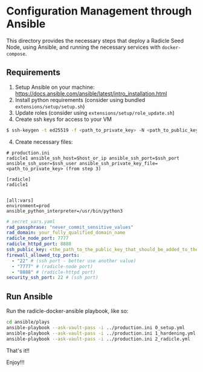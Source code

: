# Configuration Management through Ansible 

This directory provides the necessary steps that deploy a Radicle Seed Node, using Ansible, and running the necessary services with `docker-compose`.

## Requirements

1. Setup Ansible on your machine: https://docs.ansible.com/ansible/latest/intro_installation.html 
1. Install python requirements (consider using bundled `extensions/setup/setup.sh`)
2. Update roles (consider using `extensions/setup/role_update.sh`)
3. Create ssh keys for access to your VM
```bash
$ ssh-keygen -t ed25519 -f <path_to_private_key> -N <path_to_public_key>
```
4. Create necessary files: 

```
# production.ini
radicle1 ansible_ssh_host=$host_or_ip ansible_ssh_port=$ssh_port ansible_ssh_user=$ssh_user ansible_ssh_private_key_file=<path_to_private_key> (from step 3)

[radicle]
radicle1


[all:vars]
environment=prod
ansible_python_interpreter=/usr/bin/python3
```


```yaml
# secret_vars.yaml
rad_passphrase: "never_commit_sensitive_values"
rad_domain: your_fully_qualified_domain_name
radicle_node_port: 7777
radicle_httpd_port: 8888
ssh_public_key: <the_path_to_the_public_key_that_should_be_added_to_the_authorized_keys_of_the_newly_created_user> # `<path_to_public_key> from step 3
firewall_allowed_tcp_ports:
  - "22" # (ssh port - better use another value) 
  - "7777" # (radicle-node port)
  - "8888" # (radicle-httpd port) 
security_ssh_port: 22 # (ssh port)
```

## Run Ansible


Run the radicle-docker-ansible playbook, like so: 

```bash
cd ansible/plays
ansible-playbook --ask-vault-pass -i ../production.ini 0_setup.yml
ansible-playbook --ask-vault-pass -i ../production.ini 1_hardening.yml
ansible-playbook --ask-vault-pass -i ../production.ini 2_radicle.yml
```

That's it!!   


Enjoy!!! 


